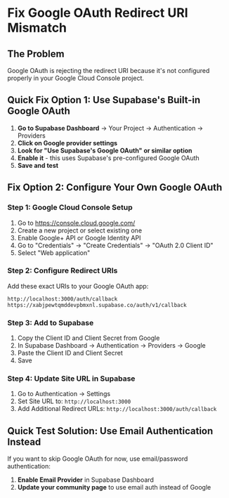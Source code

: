 # Fix Google OAuth Redirect URI Mismatch

## The Problem
Google OAuth is rejecting the redirect URI because it's not configured properly in your Google Cloud Console project.

## Quick Fix Option 1: Use Supabase's Built-in Google OAuth

1. **Go to Supabase Dashboard** → Your Project → Authentication → Providers
2. **Click on Google provider settings**
3. **Look for "Use Supabase's Google OAuth" or similar option**
4. **Enable it** - this uses Supabase's pre-configured Google OAuth
5. **Save and test**

## Fix Option 2: Configure Your Own Google OAuth

### Step 1: Google Cloud Console Setup
1. Go to https://console.cloud.google.com/
2. Create a new project or select existing one
3. Enable Google+ API or Google Identity API
4. Go to "Credentials" → "Create Credentials" → "OAuth 2.0 Client ID"
5. Select "Web application"

### Step 2: Configure Redirect URIs
Add these exact URIs to your Google OAuth app:
```
http://localhost:3000/auth/callback
https://xabjpewtqmddevpbmxnl.supabase.co/auth/v1/callback
```

### Step 3: Add to Supabase
1. Copy the Client ID and Client Secret from Google
2. In Supabase Dashboard → Authentication → Providers → Google
3. Paste the Client ID and Client Secret
4. Save

### Step 4: Update Site URL in Supabase
1. Go to Authentication → Settings
2. Set Site URL to: `http://localhost:3000`
3. Add Additional Redirect URLs: `http://localhost:3000/auth/callback`

## Quick Test Solution: Use Email Authentication Instead

If you want to skip Google OAuth for now, use email/password authentication:

1. **Enable Email Provider** in Supabase Dashboard
2. **Update your community page** to use email auth instead of Google